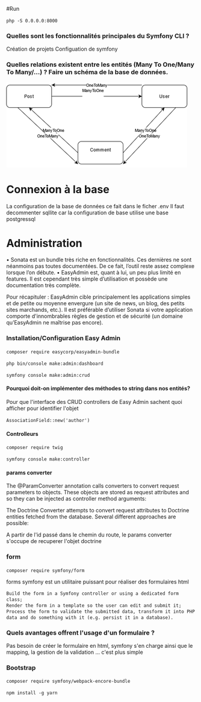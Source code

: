 
#Run 

`php -S 0.0.0.0:8000`

### Quelles sont les fonctionnalités principales du Symfony CLI ?

Création de projets 
Configuation de symfony
### Quelles relations existent entre les entités (Many To One/Many To Many/...) ? Faire un schéma de la base de données.
![schema](Schema.png "Schema de la base")
# Connexion à la base #

La configuration de la base de données ce fait dans le ficher .env
Il faut decommenter sqllite car la configuration de base utilise une base postgressql

# Administration 
•	Sonata est un bundle très riche en fonctionnalités. Ces dernières ne sont néanmoins pas toutes documentées. De ce fait, l’outil reste assez complexe lorsque l’on débute.
•	EasyAdmin est, quant à lui, un peu plus limité en features. Il est cependant très simple d’utilisation et possède une documentation très complète.

Pour récapituler : EasyAdmin cible principalement les applications simples et de petite ou moyenne envergure (un site de news, un blog, des petits sites marchands, etc.).
Il est préférable d’utiliser Sonata si votre application comporte d'innombrables règles de gestion et de sécurité (un domaine qu’EasyAdmin ne maîtrise pas encore).

### Installation/Configuration Easy Admin

`composer require easycorp/easyadmin-bundle`

`php bin/console make:admin:dashboard`

`symfony console make:admin:crud`

#### Pourquoi doit-on implémenter des méthodes to string dans nos entités? 

Pour que l'interface des CRUD controllers de Easy Admin sachent quoi afficher pour identifier l'objet

`AssociationField::new('author')`


#### Controlleurs

`composer require twig`

`symfony console make:controller`

#### params converter

The @ParamConverter annotation calls converters to convert request parameters to objects. These objects are stored as request attributes and so they can be injected as controller method arguments:

The Doctrine Converter attempts to convert request attributes to Doctrine entities fetched from the database. Several different approaches are possible:


A partir de l'id passé dans le chemin du route, le params converter s'occupe de recuperer l'objet doctrine


### form 

`composer require symfony/form`

forms symfony est un utilitaire puissant pour réaliser des formulaires html 


    Build the form in a Symfony controller or using a dedicated form class;
    Render the form in a template so the user can edit and submit it;
    Process the form to validate the submitted data, transform it into PHP data and do something with it (e.g. persist it in a database).


### Quels avantages offrent l'usage d'un formulaire ? 

Pas besoin de créer le formulaire en html, symfony s'en charge ainsi que le mapping, la gestion de la validation ... c'est plus simple 

### Bootstrap

`composer require symfony/webpack-encore-bundle`

`npm install -g yarn`